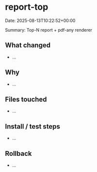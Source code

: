 # report-top
Date: 2025-08-13T10:22:52+00:00

Summary: Top-N report + pdf-any renderer

## What changed
- …

## Why
- …

## Files touched
- …

## Install / test steps
- …

## Rollback
- …
